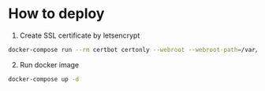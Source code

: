# How to deploy

1. Create SSL certificate by letsencrypt

```bash
docker-compose run --rm certbot certonly --webroot --webroot-path=/var/www/certbot -d webshina.xyz -d www.webshina.xyz
```

2. Run docker image

```bash
docker-compose up -d
```
